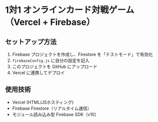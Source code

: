 
# 1対1 オンラインカード対戦ゲーム（Vercel + Firebase）

## セットアップ方法

1. Firebase プロジェクトを作成し、Firestore を「テストモード」で有効化
2. `firebaseConfig.js` に自分の設定を記入
3. このプロジェクトを GitHub にアップロード
4. Vercel に連携してデプロイ

## 使用技術

- Vercel (HTML/JSホスティング)
- Firebase Firestore（リアルタイム通信）
- モジュール読み込み型 Firebase SDK（v10）
